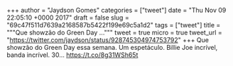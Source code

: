 
+++
author = "Jaydson Gomes"
categories = ["tweet"]
date = "Thu Nov 09 22:05:10 +0000 2017"
draft = false
slug = "69c47f511d7639a2168587b5422f199e69c5a1d2"
tags = ["tweet"]
title = """Que showzão do Green Day ..."""
tweet = true
micro = true
tweet_url = "https://twitter.com/jaydson/status/928745304974753792"
+++
Que showzão do Green Day essa semana. Um espetáculo. Billie Joe incrível, banda incrível. 30… https://t.co/8g31WSh65t
